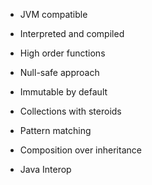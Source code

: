 - JVM compatible
- Interpreted and compiled
- High order functions
- Null-safe approach
- Immutable by default
- Collections with steroids
- Pattern matching
- Composition over inheritance

- Java Interop
